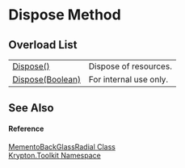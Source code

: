 # Dispose Method


## Overload List
<table>
<tr>
<td><a href="052023e9-566d-7d13-8027-b333c5864ad8.md">Dispose()</a></td>
<td>Dispose of resources.</td></tr>
<tr>
<td><a href="c96e5c0a-795c-6cd3-9481-af26164d4ab2.md">Dispose(Boolean)</a></td>
<td>For internal use only.</td></tr>
</table>

## See Also


#### Reference
<a href="9c3641ae-7486-1df1-6072-25014c08d357.md">MementoBackGlassRadial Class</a>  
<a href="79d2eac2-21f4-54ff-7552-b20c33c30600.md">Krypton.Toolkit Namespace</a>  
